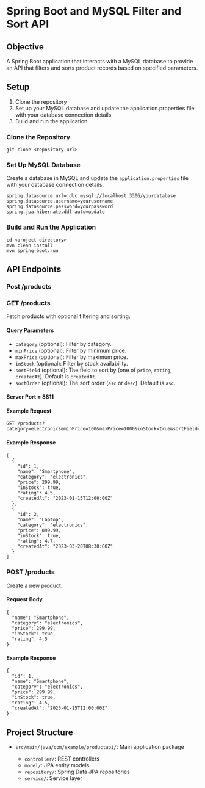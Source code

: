 
<body>

<h1>Spring Boot and MySQL Filter and Sort API</h1>

<h2>Objective</h2>
<p>A Spring Boot application that interacts with a MySQL database to provide an API that filters and sorts product records based on specified parameters.</p>

<h2>Setup</h2>
<ol>
    <li>Clone the repository</li>
    <li>Set up your MySQL database and update the application.properties file with your database connection details</li>
    <li>Build and run the application</li>
</ol>

<h3>Clone the Repository</h3>
<pre><code>git clone &lt;repository-url&gt;</code></pre>

<h3>Set Up MySQL Database</h3>
<p>Create a database in MySQL and update the <code>application.properties</code> file with your database connection details:</p>
<pre><code>spring.datasource.url=jdbc:mysql://localhost:3306/yourdatabase
spring.datasource.username=yourusername
spring.datasource.password=yourpassword
spring.jpa.hibernate.ddl-auto=update</code></pre>

<h3>Build and Run the Application</h3>
<pre><code>cd &lt;project-directory&gt;
mvn clean install
mvn spring-boot:run</code></pre>

<h2>API Endpoints</h2>

<h3>Post /products</h3>
<h3>GET /products</h3>
<p>Fetch products with optional filtering and sorting.</p>

<h4>Query Parameters</h4>
<ul>
    <li><code>category</code> (optional): Filter by category.</li>
    <li><code>minPrice</code> (optional): Filter by minimum price.</li>
    <li><code>maxPrice</code> (optional): Filter by maximum price.</li>
    <li><code>inStock</code> (optional): Filter by stock availability.</li>
    <li><code>sortField</code> (optional): The field to sort by (one of <code>price</code>, <code>rating</code>, <code>createdAt</code>). Default is <code>createdAt</code>.</li>
    <li><code>sortOrder</code> (optional): The sort order (<code>asc</code> or <code>desc</code>). Default is <code>asc</code>.</li>
</ul>

<h4>Server Port = 8811</h4>
<h4>Example Request</h4>
<pre><code>GET /products?category=electronics&minPrice=100&maxPrice=1000&inStock=true&sortField=price&sortOrder=asc</code></pre>

<h4>Example Response</h4>
<pre><code>[
  {
    "id": 1,
    "name": "Smartphone",
    "category": "electronics",
    "price": 299.99,
    "inStock": true,
    "rating": 4.5,
    "createdAt": "2023-01-15T12:00:00Z"
  },
  {
    "id": 2,
    "name": "Laptop",
    "category": "electronics",
    "price": 899.99,
    "inStock": true,
    "rating": 4.7,
    "createdAt": "2023-03-20T08:30:00Z"
  }
]</code></pre>

<h3>POST /products</h3>
<p>Create a new product.</p>

<h4>Request Body</h4>
<pre><code>{
  "name": "Smartphone",
  "category": "electronics",
  "price": 299.99,
  "inStock": true,
  "rating": 4.5
}</code></pre>

<h4>Example Response</h4>
<pre><code>{
  "id": 1,
  "name": "Smartphone",
  "category": "electronics",
  "price": 299.99,
  "inStock": true,
  "rating": 4.5,
  "createdAt": "2023-01-15T12:00:00Z"
}</code></pre>

<h2>Project Structure</h2>
<ul>
    <li><code>src/main/java/com/example/productapi/</code>: Main application package</li>
    <ul>
        <li><code>controller/</code>: REST controllers</li>
        <li><code>model/</code>: JPA entity models</li>
        <li><code>repository/</code>: Spring Data JPA repositories</li>
        <li><code>service/</code>: Service layer</li>
    </ul>

</ul>
</body>
</html>
